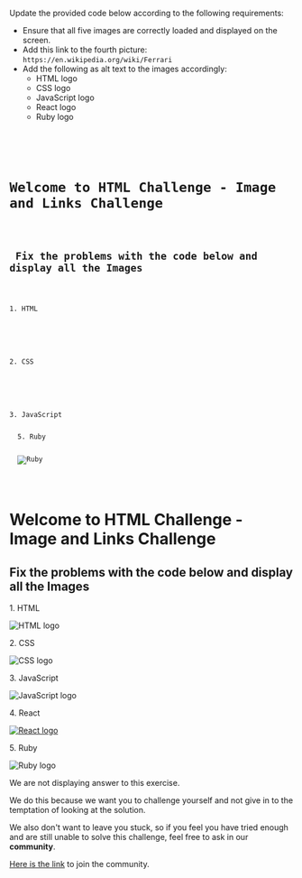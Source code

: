 Update the provided code
below according to the
following requirements:

- Ensure that all five images are
  correctly loaded and displayed
  on the screen.
- Add this link to the fourth picture:
  `https://en.wikipedia.org/wiki/Ferrari`
- Add the following as alt text to the images accordingly:
  - HTML logo
  - CSS logo
  - JavaScript logo
  - React logo
  - Ruby logo

<codeblock language="html" type="exercise" testMode="fixedInput" showSolution="false">
<code>
<panel language="html">
<div class="page">
  <h1 id="main-heading">Welcome to HTML Challenge - Image and Links Challenge</h1>
  <h2> Fix the problems with the code below and display all the Images </h2>
  <p>1. HTML</p>
  <img scr = "https://upload.wikimedia.org/wikipedia/commons/6/61/HTML5_logo_and_wordmark.svg"></img>

  <p>2. CSS</p>
  <img scr = "https://upload.wikimedia.org/wikipedia/commons/d/d5/CSS3_logo_and_wordmark.svg">

  <p>3. JavaScript</p>
  <img scr = "https://upload.wikimedia.org/wikipedia/commons/b/ba/Javascript_badge.svg>

  <p>4. React</p>
  <img scr = https://upload.wikimedia.org/wikipedia/commons/a/a7/React-icon.svg>

  <p class="red">5. Ruby</p>
  <img scr="https://upload.wikimedia.org/wikipedia/commons/7/73/Ruby_logo.svg"
  alt="Ruby">
</div>
</panel>
<panel language="css" hidden="true">
body {
  padding: 0px;
  margin: 0px;
}

#main-heading {
  text-align: center;
  color: rgb(66, 64, 219) !important;
}

img {
  display: block;
  width: 150px;
  padding: 20px;
}

.page {
  display: flex;
  flex-direction: column;
  align-items: center;
}

</panel>
</code>
<solution>
<div class="page">
  <h1 id="main-heading">Welcome to HTML Challenge - Image and Links Challenge</h1>
  <h2> Fix the problems with the code below and display all the Images </h2>
  <p>1. HTML</p>
  <img src="https://upload.wikimedia.org/wikipedia/commons/6/61/HTML5_logo_and_wordmark.svg" alt="HTML logo">

  <p>2. CSS</p>
  <img src="https://upload.wikimedia.org/wikipedia/commons/d/d5/CSS3_logo_and_wordmark.svg" alt="CSS logo">

  <p>3. JavaScript</p>
  <img src="https://upload.wikimedia.org/wikipedia/commons/b/ba/Javascript_badge.svg" alt="JavaScript logo">

  <p>4. React</p>
  <a href="https://en.wikipedia.org/wiki/Ferrari">
    <img src="https://upload.wikimedia.org/wikipedia/commons/a/a7/React-icon.svg" alt="React logo">
  </a>

  <p class="red">5. Ruby</p>
  <img src="https://upload.wikimedia.org/wikipedia/commons/7/73/Ruby_logo.svg" alt="Ruby logo">
</div>
</solution>
</codeblock>

We are not displaying answer to this exercise.

We do this because we want you to challenge yourself
and
not give in to the temptation of looking at the solution.

We also don't want to leave you stuck, so if you feel
you have tried enough and are still unable to solve
this challenge, feel free to ask in our **community**.

[Here is the link](https://join.slack.com/t/bigbinaryacademy/shared_invite/zt-2kj86untg-wCGh2GPBA2I3iWZk4ke~tg) to join the community.
